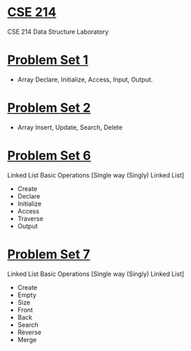 # [CSE 214](https://github.com/1915002536/cse21)


CSE 214 Data Structure Laboratory


# [Problem Set 1](https://github.com/1915002536/cse214/tree/main/Problem%20Set%201%20-%20Array)
+ Array Declare, Initialize, Access, Input, Output.

# [Problem Set 2](https://github.com/1915002536/cse214/tree/main/Problem%20Set%202%20-%20Array)
+ Array Insert, Update, Search, Delete

# [Problem Set 6](https://github.com/1915002536/cse214/tree/main/Problem%20Set%206)
Linked List Basic Operations [Single way (Singly) Linked List]
+ Create
+ Declare
+ Initialize
+ Access
+ Traverse
+ Output

# [Problem Set 7](https://github.com/1915002536/cse214/tree/main/Problem%20Set%207)
Linked List Basic Operations [Single way (Singly) Linked List]
+ Create
+ Empty
+ Size
+ Front
+ Back 
+ Search
+ Reverse
+ Merge
